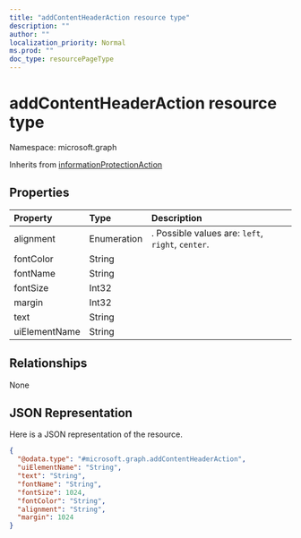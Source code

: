 ```yaml
---
title: "addContentHeaderAction resource type"
description: ""
author: ""
localization_priority: Normal
ms.prod: ""
doc_type: resourcePageType
---
```


# addContentHeaderAction resource type


Namespace: microsoft.graph




Inherits from [informationProtectionAction](../resources/informationprotectionaction.md)

## Properties
|Property|Type|Description|
|:---|:---|:---|
|alignment|Enumeration|. Possible values are: `left`, `right`, `center`.|
|fontColor|String||
|fontName|String||
|fontSize|Int32||
|margin|Int32||
|text|String||
|uiElementName|String||

## Relationships
None

## JSON Representation
Here is a JSON representation of the resource.
<!-- {
  "blockType": "resource",
  "@odata.type": "microsoft.graph.addContentHeaderAction"
}
-->
``` json
{
  "@odata.type": "#microsoft.graph.addContentHeaderAction",
  "uiElementName": "String",
  "text": "String",
  "fontName": "String",
  "fontSize": 1024,
  "fontColor": "String",
  "alignment": "String",
  "margin": 1024
}
```

